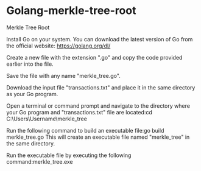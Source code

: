 # Golang-merkle-tree-root
Merkle Tree Root

Install Go on your system. You can download the latest version of Go from the official website: https://golang.org/dl/

Create a new file with the extension ".go" and copy the code provided earlier into the file.

Save the file with any name "merkle_tree.go".

Download the input file "transactions.txt" and place it in the same directory as your Go program.

Open a terminal or command prompt and navigate to the directory where your Go program and "transactions.txt" file are located:cd C:\Users\Username\merkle_tree

Run the following command to build an executable file:go build merkle_tree.go
This will create an executable file named "merkle_tree" in the same directory.

Run the executable file by executing the following command:merkle_tree.exe
